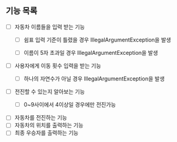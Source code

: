 ## 기능 목록

- [ ] 자동차 이름들을 입력 받는 기능
  - [ ] 쉼표 입력 기준이 틀렸을 경우 IllegalArgumentException을 발생
  - [ ] 이름이 5자 초과일 경우 IllegalArgumentException을 발생


- [ ] 사용자에게 이동 횟수 입력을 받는 기능
  - [ ] 하나의 자연수가 아닐 경우 IllegalArgumentException을 발생


- [ ] 전진할 수 있는지 알아보는 기능
  - [ ] 0~9사이에서 4이상일 경우에만 전진가능
  

- [ ] 자동차를 전진하는 기능
- [ ] 자동차의 위치를 출력하는 기능
- [ ] 최종 우승자를 출력하는 기능